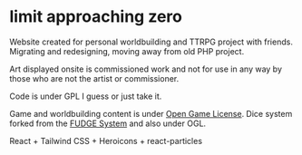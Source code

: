 # limit approaching zero

Website created for personal worldbuilding and TTRPG project with friends. Migrating and redesigning, moving away from old PHP project.

Art displayed onsite is commissioned work and not for use in any way by those who are not the artist or commissioner.

Code is under GPL I guess or just take it.

Game and worldbuilding content is under [Open Game License](https://opengamingfoundation.org/ogl.html).
Dice system forked from the [FUDGE System](https://fudgerpg.com/) and also under OGL.

React + Tailwind CSS + Heroicons + react-particles